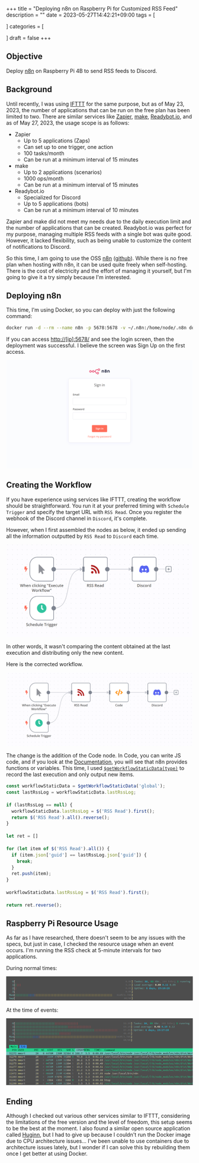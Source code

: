 +++
title = "Deploying n8n on Raspberry Pi for Customized RSS Feed"
description = ""
date = 2023-05-27T14:42:21+09:00
tags = [

]
categories = [

]
draft = false
+++

## Objective

Deploy [n8n](https://github.com/n8n-io/n8n) on Raspberry Pi 4B to send RSS feeds to Discord.

## Background

Until recently, I was using [IFTTT](https://ifttt.com/explore) for the same purpose, but as of May 23, 2023, the number of applications that can be run on the free plan has been limited to two. There are similar services like [Zapier](https://zapier.com/), [make](https://www.make.com/), [Readybot.io](https://readybot.io/), and as of May 27, 2023, the usage scope is as follows:

- Zapier
  - Up to 5 applications (Zaps)
  - Can set up to one trigger, one action
  - 100 tasks/month
  - Can be run at a minimum interval of 15 minutes
- make
  - Up to 2 applications (scenarios)
  - 1000 ops/month
  - Can be run at a minimum interval of 15 minutes
- Readybot.io
  - Specialized for Discord
  - Up to 5 applications (bots)
  - Can be run at a minimum interval of 10 minutes

Zapier and make did not meet my needs due to the daily execution limit and the number of applications that can be created. Readybot.io was perfect for my purpose, managing multiple RSS feeds with a single bot was quite good. However, it lacked flexibility, such as being unable to customize the content of notifications to Discord.

So this time, I am going to use the OSS [n8n](https://n8n.io/) ([github](https://github.com/n8n-io/n8n)). While there is no free plan when hosting with n8n, it can be used quite freely when self-hosting. There is the cost of electricity and the effort of managing it yourself, but I'm going to give it a try simply because I'm interested.

## Deploying n8n

This time, I'm using Docker, so you can deploy with just the following command:

```sh
docker run -d --rm --name n8n -p 5678:5678 -v ~/.n8n:/home/node/.n8n docker.n8n.io/n8nio/n8n
```

If you can access [http://[ip]:5678/]() and see the login screen, then the deployment was successful. I believe the screen was Sign Up on the first access.

![](n8n_signin.png)

## Creating the Workflow

If you have experience using services like IFTTT, creating the workflow should be straightforward. You run it at your preferred timing with `Schedule Trigger` and specify the target URL with `RSS Read`. Once you register the webhook of the Discord channel in `Discord`, it's complete.

However, when I first assembled the nodes as below, it ended up sending all the information outputted by `RSS Read` to `Discord` each time.

![](workflow_failed.png)

In other words, it wasn't comparing the content obtained at the last execution and distributing only the new content.

Here is the corrected workflow.

![](workflow.png)

The change is the addition of the Code node. In Code, you can write JS code, and if you look at the [Documentation](https://docs.n8n.io/code-examples/), you will see that n8n provides functions or variables. This time, I used [`$getWorkflowStaticData(type)`](https://docs.n8n.io/code-examples/methods-variables-examples/get-workflow-static-data/) to record the last execution and only output new items.

```js
const workflowStaticData = $getWorkflowStaticData('global');
const lastRssLog = workflowStaticData.lastRssLog;

if (lastRssLog == null) {
  workflowStaticData.lastRssLog = $('RSS Read').first();
  return $('RSS Read').all().reverse();
}

let ret = []

for (let item of $('RSS Read').all()) {
  if (item.json['guid'] == lastRssLog.json['guid']) {
    break;
  }
  ret.push(item);
}

workflowStaticData.lastRssLog = $('RSS Read').first();

return ret.reverse();
```

## Raspberry Pi Resource Usage

As far as I have researched, there doesn't seem to be any issues with the specs, but just in case, I checked the resource usage when an event occurs. I'm running the RSS check at 5-minute intervals for two applications.

During normal times:

![](cpu_mem_idle.png)

At the time of events:

![](cpu_mem.png)

## Ending

Although I checked out various other services similar to IFTTT, considering the limitations of the free version and the level of freedom, this setup seems to be the best at the moment. I also found a similar open source application called [Huginn](https://github.com/huginn/huginn), but I had to give up because I couldn't run the Docker image due to CPU architecture issues... I've been unable to use containers due to architecture issues lately, but I wonder if I can solve this by rebuilding them once I get better at using Docker.
